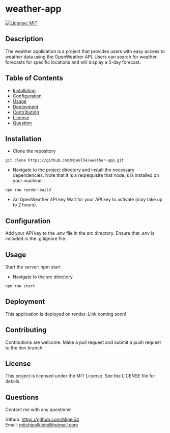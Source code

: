 # weather-app

[![License: MIT](https://img.shields.io/badge/License-MIT-yellow.svg)](https://opensource.org/licenses/MIT)

## Description

The weather application is a project that provides users with easy access to weather data using the OpenWeather API. Users can search for weather forecasts for specific locations and will display a 5-day forecast.

## Table of Contents

- [Installation](#installation)
- [Configuration](#configuration)
- [Usage](#usage)
- [Deployment](#deployment)
- [Contributing](#contributing)
- [License](#license)
- [Question](#questions)

## Installation

- Clone the repository

```
git clone https://github.com/Mjoel54/weather-app.git
```

- Navigate to the project directory and install the necessary dependencies. Note that it is a reqrequisite that node.js is installed on your machine.

```
npm run render-build
```

- An OpenWeather API key Wait for your API key to activate (may take up to 2 hours).

## Configuration

Add your API key to the .env file in the src directory. Ensure that .env is included in the .gitignore file.

## Usage

Start the server: npm start

- Navigate to the src directory

```
npm run start
```

## Deployment

This application is deployed on render. Link coming soon!

## Contributing

Contibutions are welcome. Make a pull request and submit a push request to the dev branch.

## License

This project is licensed under the MIT License. See the LICENSE file for details.

## Questions

Contact me with any questions!

Github: https://github.com/Mjoel54  
Email: mitchjoelklein@hotmail.com
